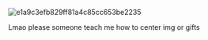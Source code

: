 ![e1a9c3efb829ff81a4c85cc653be2235](https://github.com/user-attachments/assets/923ceb90-2188-48b8-aeb7-76e7bfae2f4b)

Lmao please someone teach me how to center img or gifts
